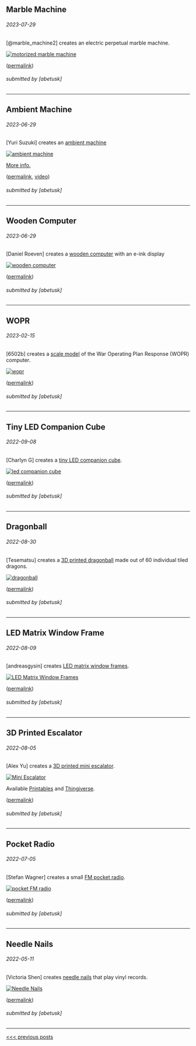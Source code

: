 Marble Machine
----

###### 2023-07-29

\[@marble_machine2\] creates an electric perpetual marble machine.

[![motorized marble machine](img/2023-07-29-marble-machine.gif)](https://twitter.com/marble_machine2/status/1685235288388653056)


([permalink](https://web.archive.org/web/20230730040141/https://twitter.com/i/status/1685235288388653056))

###### submitted by \[abetusk\]




---


Ambient Machine
----

###### 2023-06-29

\[Yuri Suzuki\] creates an [ambient machine](https://vimeo.com/817719249)

[![ambient machine](img/2023-06-29-ambient-machine.png)](https://vimeo.com/817719249)

[More info.](https://www.yurisuzuki.com/projects/the-ambient-machine)

([permalink](https://web.archive.org/web/20230629014843/https://www.yurisuzuki.com/projects/the-ambient-machine), [video](https://web.archive.org/web/20230629014636/https://vimeo.com/817719249))

###### submitted by \[abetusk\]




---


Wooden Computer
----

###### 2023-06-29

\[Daniel Roeven\] creates a [wooden computer](https://twitter.com/danielroeven/status/1674139855511605271) with an e-ink display

[![wooden computer](img/2023-06-29-wooden-computer.jpg)](https://twitter.com/danielroeven/status/1674139855511605271)


([permalink](https://web.archive.org/web/20230629211315/https://twitter.com/danielroeven/status/1674139855511605271))

###### submitted by \[abetusk\]




---


WOPR
----

###### 2023-02-15

\[6502b\] creates a [scale model](https://twitter.com/6502b/status/1624098447245684763) of the War Operating Plan Response (WOPR) computer.

[![wopr](img/2023-02-15_wopr.gif)](https://twitter.com/6502b/status/1624098447245684763)


([permalink](https://web.archive.org/web/20230216060153/https://www.instagram.com/miniatua/))

###### submitted by \[abetusk\]




---


Tiny LED Companion Cube
----

###### 2022-09-08

\[Charlyn G\] creates a [tiny LED companion cube](https://learn.adafruit.com/tiny-led-wifi-cube).

[![led companion cube](img/2022-09-08-companion-cube.gif)](https://learn.adafruit.com/tiny-led-wifi-cube)


([permalink](https://web.archive.org/web/20220907165214/https://learn.adafruit.com/tiny-led-wifi-cube))

###### submitted by \[abetusk\]




---


Dragonball
----

###### 2022-08-30

\[Tesematsu\] creates a [3D printed dragonball](https://twitter.com/Tesematsu/status/1564571381131509760) made out of 60 individual tiled dragons.

[![dragonball](img/2022-08-30_dragonball.jpg)](https://twitter.com/Tesematsu/status/1564571381131509760)


([permalink](https://web.archive.org/web/20220831032150/https://twitter.com/Tesematsu/status/1564571381131509760))

###### submitted by \[abetusk\]




---


LED Matrix Window Frame
----

###### 2022-08-09

\[andreasgysin\] creates [LED matrix window frames](https://twitter.com/andreasgysin/status/1556663717961601028).

[![LED Matrix Window Frames](img/2022-08-09-window-led-frame.gif)](https://twitter.com/andreasgysin/status/1556663717961601028)


([permalink](https://web.archive.org/web/20220808225654/https://twitter.com/andreasgysin/status/1556663717961601028))

###### submitted by \[abetusk\]




---


3D Printed Escalator
----

###### 2022-08-05

\[Alex Yu\] creates a [3D printed mini escalator](https://www.youtube.com/watch?v=d-7QTrCJvpQ).

[![Mini Escalator](img/2022-08-05-tiny-escalator.gif)](https://www.youtube.com/watch?v=d-7QTrCJvpQ)

Available [Printables](https://www.printables.com/model/190972-motorized-mini-desktop-escalator) and [Thingiverse](https://www.thingiverse.com/thing:5375662).

([permalink](https://web.archive.org/web/20220704215552/https://www.youtube.com/watch?v=d-7QTrCJvpQ))

###### submitted by \[abetusk\]




---


Pocket Radio
----

###### 2022-07-05

\[Stefan Wagner\] creates a small [FM pocket radio](https://github.com/wagiminator/ATtiny412-PocketRadio).

[![pocket FM radio](img/2022-07-05-pocketfm.jpg)](https://github.com/wagiminator/ATtiny412-PocketRadio)

([permalink](https://web.archive.org/web/20220704164010/https://github.com/wagiminator/ATtiny412-PocketRadio))

###### submitted by \[abetusk\]




---


Needle Nails
----

###### 2022-05-11

\[Victoria Shen\] creates [needle nails](https://www.instagram.com/p/CP8xXBIDbSk/) that play vinyl records.

[![Needle Nails](img/2022-05-11-needle-nail.gif)](https://www.instagram.com/p/CP8xXBIDbSk/)

([permalink](https://web.archive.org/web/20220226154926/https://twitter.com/EvicShen/status/1403368102742532096))

###### submitted by \[abetusk\]




---





[<<< previous posts](1.html)




